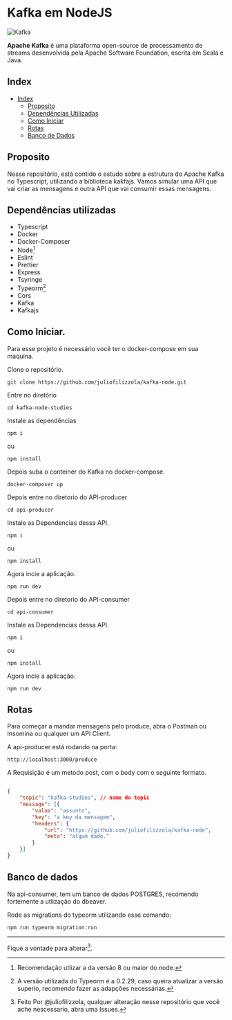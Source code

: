# Kafka em NodeJS

![Kafka](https://www.grandeporte.com.br/img/blog/kafka/kafka.jpg)

**Apache Kafka** é uma plataforma open-source de processamento de streams desenvolvida pela Apache Software Foundation, escrita em Scala e Java. 

## Index
- [Index](#kafka-em-nodejs)
  - [Proposito](#proposito)
  - [Dependências Utilizadas](#dependências-utilizadas)
  - [Como Iniciar](#como-iniciar)
  - [Rotas](#rotas)
  - [Banco de Dados](#banco-de-dados)


## Proposito

Nesse repositório, está contido o estudo sobre a estrutura do Apache Kafka no Typescript, utilizando a biblioteca kakfajs.
Vamos simular uma API que vai criar as mensagens e outra API que vai consumir essas mensagens.


## Dependências utilizadas

- Typescript
- Docker
- Docker-Composer
- Node[^1]
- Eslint
- Prettier
- Express
- Tsyringe
- Typeorm[^2]
- Cors
- Kafka
- Kafkajs

## Como Iniciar.

Para esse projeto é necessário você ter o docker-compose em sua maquina.

Clone o repositório.

`git clone https://github.com/juliofilizzola/kafka-node.git `

Entre no diretório

`cd kafka-node-studies`

Instale as dependências

`npm i`

ou 

`npm install`

Depois suba o conteiner do Kafka no docker-compose.

`docker-composer up`

Depois entre no diretorio do API-producer

`cd api-producer`

Instale as Dependencias dessa API.

`npm i`

ou 

`npm install`

Agora incie a aplicação.

`npm run dev`

Depois entre no diretorio do API-consumer

`cd api-consumer`

Instale as Dependencias dessa API.

`npm i`

ou 

`npm install`

Agora incie a aplicação.

`npm run dev`


## Rotas

Para começar a mandar mensagens pelo produce, abra o Postman ou Insomina ou qualquer um API Client.

A api-producer está rodando na porta:

`http://localhost:3000/produce`

A Requisição é um metodo post, com o body com o seguinte formato.

```json

{
    "topic": "kafka-studies", // nome do topic
    "message": [{
        "value": "assunto",
        "key": "a key da mensagem",
        "headers": {
            "url": "https://github.com/juliofilizzola/kafka-node",
            "meta": "algum dado."
        }
    }]
}

```

## Banco de dados

Na api-consumer, tem um banco de dados POSTGRES, recomendo fortemente a utlização do dbeaver.

Rode as migrations do typeorm utilizando esse comando:

`npm run typeorm migration:run`

***

Fique a vontade para alterar[^0].

[^0]: Feito Por @juliofilizzola, qualquer alteração nesse repositório que você ache nescessario, abra uma Issues.

[^1]: Recomendação utlizar a da versão 8 ou maior do node.
   
[^2]: A versão utilizada do Typeorm é a 0.2.29, caso queira atualizar a versão superio, recomendo fazer as adapções necessárias.
